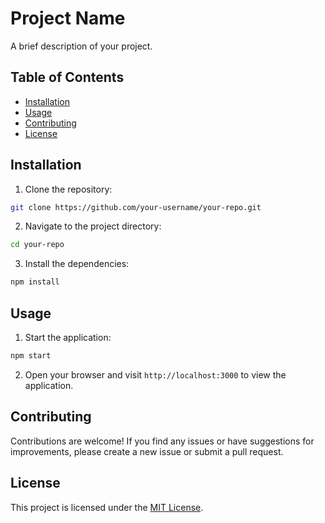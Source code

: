 # Project Name

A brief description of your project.

## Table of Contents

- [Installation](#installation)
- [Usage](#usage)
- [Contributing](#contributing)
- [License](#license)

## Installation

1. Clone the repository:

```bash
git clone https://github.com/your-username/your-repo.git
```

2. Navigate to the project directory:

```bash
cd your-repo
```

3. Install the dependencies:

```bash
npm install
```

## Usage

1. Start the application:

```bash
npm start
```

2. Open your browser and visit `http://localhost:3000` to view the application.

## Contributing

Contributions are welcome! If you find any issues or have suggestions for improvements, please create a new issue or submit a pull request.

## License

This project is licensed under the [MIT License](LICENSE).
